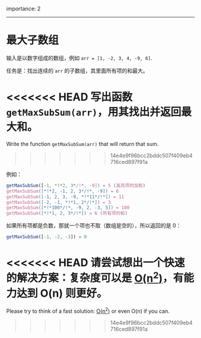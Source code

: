 importance: 2

---

# 最大子数组

输入是以数字组成的数组，例如 `arr = [1, -2, 3, 4, -9, 6]`.

任务是：找出连续的 `arr` 的子数组，其里面所有项的和最大。

<<<<<<< HEAD
写出函数 `getMaxSubSum(arr)`，用其找出并返回最大和。
=======
Write the function `getMaxSubSum(arr)` that will return that sum.
>>>>>>> 14e4e9f96bcc2bddc507f409eb4716ced897f91a

例如：

```js
getMaxSubSum([-1, *!*2, 3*/!*, -9]) = 5 (高亮项的加和)
getMaxSubSum([*!*2, -1, 2, 3*/!*, -9]) = 6
getMaxSubSum([-1, 2, 3, -9, *!*11*/!*]) = 11
getMaxSubSum([-2, -1, *!*1, 2*/!*]) = 3
getMaxSubSum([*!*100*/!*, -9, 2, -3, 5]) = 100
getMaxSubSum([*!*1, 2, 3*/!*]) = 6 (所有项的和)
```

如果所有项都是负数，那就一个项也不取（数组是空的），所以返回的是 0：

```js
getMaxSubSum([-1, -2, -3]) = 0
```

<<<<<<< HEAD
请尝试想出一个快速的解决方案：复杂度可以是 [O(n<sup>2</sup>)](https://en.wikipedia.org/wiki/Big_O_notation)，有能力达到 O(n) 则更好。
=======
Please try to think of a fast solution: [O(n<sup>2</sup>)](https://en.wikipedia.org/wiki/Big_O_notation) or even O(n) if you can.
>>>>>>> 14e4e9f96bcc2bddc507f409eb4716ced897f91a
